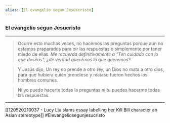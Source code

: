 ```yaml
---
alias: [El evangelio segun Jesuscristo]
---
```



### El evangelio segun Jesucristo
---

>Ocurre esto muchas veces, no hacemos las preguntas porque aun no estamos praparados para oir las respuestas o simplemente por tener miedo de ellas.
_Me recuerda definitivamente a "Ten cuidado con lo que deseas", ¿de verdad queremos lo que queremos?_

>Y Jesús dijo, Un rey no prende a otro rey, un Dios no mata a otro dios, para que hubiera quién prendiese y matase fueron hechos los hombres comunes.

>Ni yo puedo hacerte todas la preguntas ni tu puedes hacerme todas las respuestas.

---


 [[120520210037 - Lucy Liu slams essay labelling her Kill Bill character an Asian stereotype]] #Elevangeliosegunjesucristo

